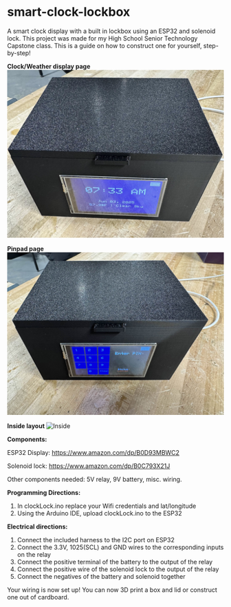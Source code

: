 # smart-clock-lockbox
A smart clock display with a built in lockbox using an ESP32 and solenoid lock. This project was made for my High School Senior Technology Capstone class. This is a guide on how to construct one for yourself, step-by-step!

**Clock/Weather display page**
![Clock Page](1F9A40AA-B783-4323-89D5-245EC56DFFDB_1_201_a.jpeg)

**Pinpad page**
![Pinpad Page](IMG_2972.jpg)

**Inside layout**
![Inside](image.png)

**Components:**

ESP32 Display: https://www.amazon.com/dp/B0D93MBWC2

Solenoid lock: https://www.amazon.com/dp/B0C793X21J

Other components needed: 5V relay, 9V battery, misc. wiring.

**Programming Directions:**
1. In clockLock.ino replace your Wifi credentials and lat/longitude
2. Using the Arduino IDE, upload clockLock.ino to the ESP32

**Electrical directions:**
1. Connect the included harness to the I2C port on ESP32
2. Connect the 3.3V, 1025(SCL) and GND wires to the corresponding inputs on the relay
3. Connect the positive terminal of the battery to the output of the relay
4. Connect the positive wire of the solenoid lock to the output of the relay
5. Connect the negatives of the battery and solenoid together

Your wiring is now set up! You can now 3D print a box and lid or construct one out of cardboard.
